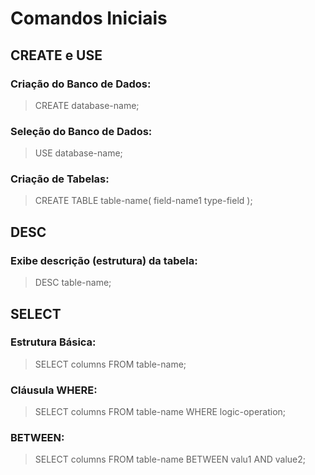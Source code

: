 # Comandos Iniciais

## CREATE e USE

### Criação do Banco de Dados:
> CREATE database-name;

### Seleção do Banco de Dados:
> USE database-name;

### Criação de Tabelas:
> CREATE TABLE table-name( 
> field-name1 type-field 
> );

## DESC

### Exibe descrição (estrutura) da tabela:
> DESC table-name;

## SELECT

### Estrutura Básica:  
> SELECT columns FROM table-name;  

### Cláusula WHERE:
> SELECT columns FROM table-name WHERE logic-operation;

### BETWEEN:
> SELECT columns FROM table-name BETWEEN valu1 AND value2;
